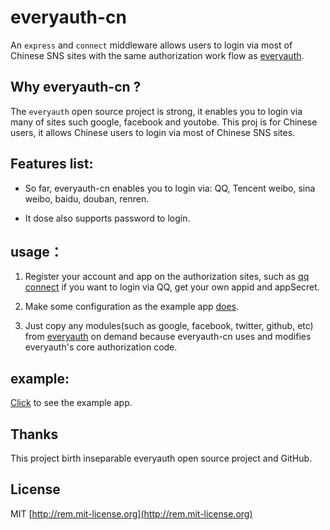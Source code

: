 # everyauth-cn

An `express` and `connect` middleware allows users to login via most of Chinese SNS sites with the same authorization work flow as [everyauth](https://github.com/bnoguchi/everyauth).

## Why everyauth-cn ?

The `everyauth` open source project is strong, it enables you to login via many of sites such google, facebook and youtobe. This proj is for Chinese users, it allows Chinese users to login via most of Chinese SNS sites. 

## Features list:

- So far, everyauth-cn enables you to login via: QQ, Tencent weibo, sina weibo, baidu, douban, renren.

- It dose also supports password to login.

## usage：

1. Register your account and app on the authorization sites, such as [qq connect](http://connect.qq.com) if you want to login via QQ, get your own appid and appSecret.

2. Make some configuration as the example app [does](https://github.com/chemdemo/everyauth-cn/blob/master/example/auth-settings.js).

3. Just copy any modules(such as google, facebook, twitter, github, etc) from [everyauth](https://github.com/bnoguchi/everyauth/tree/master/lib/modules) on demand because everyauth-cn uses and modifies everyauth's core authorization code.

## example:

[Click](http://oauth.dmfeel.com) to see the example app.

## Thanks

This project birth inseparable everyauth open source project and GitHub.

## License

MIT [http://rem.mit-license.org](http://rem.mit-license.org)
